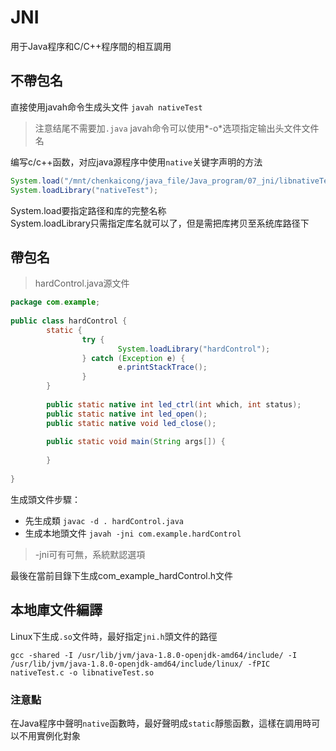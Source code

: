 # **JNI**

用于Java程序和C/C++程序間的相互調用


## **不帶包名**
直接使用javah命令生成头文件  `javah nativeTest`  
> 注意结尾不需要加`.java` 
> javah命令可以使用*-o*选项指定输出头文件文件名

编写c/c++函数，对应java源程序中使用`native`关键字声明的方法

```java
System.load("/mnt/chenkaicong/java_file/Java_program/07_jni/libnativeTest.so");
System.loadLibrary("nativeTest");
```
System.load要指定路径和库的完整名称  
System.loadLibrary只需指定库名就可以了，但是需把库拷贝至系统库路径下  


## **帶包名**
> hardControl.java源文件
```java
package com.example;                                             
                                                                 
public class hardControl {                                       
        static {                                                 
                try {                                            
                        System.loadLibrary("hardControl");       
                } catch (Exception e) {                          
                        e.printStackTrace();                     
                }                                                
        }                                                        
                                                                 
        public static native int led_ctrl(int which, int status);
        public static native int led_open();                     
        public static native void led_close();                   
                                                                 
        public static void main(String args[]) {                 
                                                                 
        }                                                        
                                                                 
}                                                                
```
生成頭文件步驟：  
- 先生成類  `javac -d . hardControl.java`
- 生成本地頭文件  `javah -jni com.example.hardControl`  
> -jni可有可無，系統默認選項  


最後在當前目錄下生成com_example_hardControl.h文件 


## **本地庫文件編譯**  
Linux下生成`.so`文件時，最好指定`jni.h`頭文件的路徑
``` 
gcc -shared -I /usr/lib/jvm/java-1.8.0-openjdk-amd64/include/ -I /usr/lib/jvm/java-1.8.0-openjdk-amd64/include/linux/ -fPIC nativeTest.c -o libnativeTest.so                                              
```


### 注意點 
在Java程序中聲明`native`函數時，最好聲明成`static`靜態函數，這樣在調用時可以不用實例化對象


